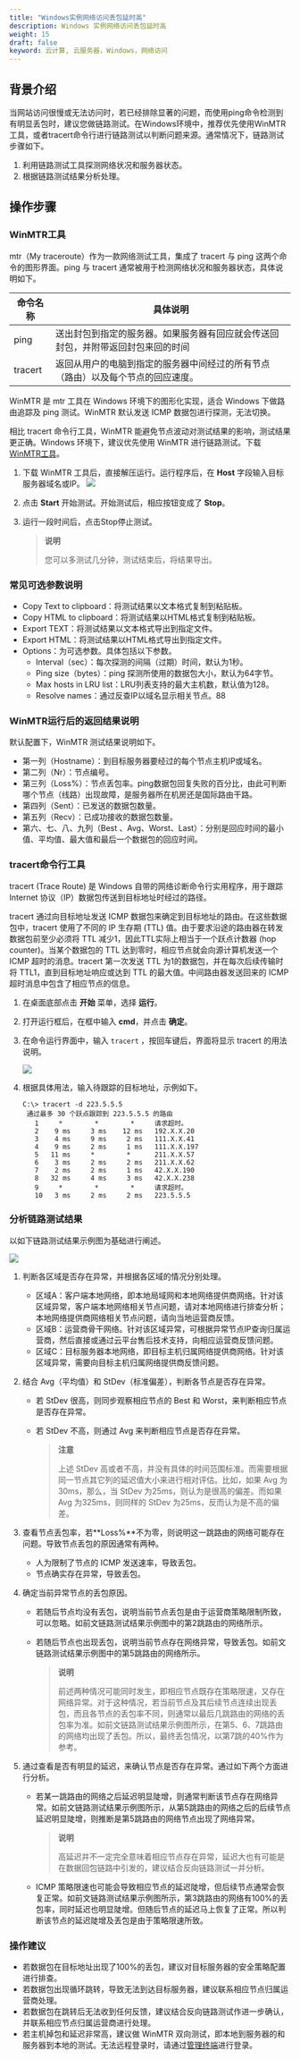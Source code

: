 ```yaml
---
title: "Windows实例网络访问丢包延时高"
description: Windows 实例网络访问丢包延时高
weight: 15
draft: false
keyword: 云计算, 云服务器，Windows，网络访问
---
```


## 背景介绍

当网站访问很慢或无法访问时，若已经排除显著的问题，而使用ping命令检测到有明显丢包时，建议您做链路测试。在Windows环境中，推荐优先使用WinMTR工具，或者tracert命令行进行链路测试以判断问题来源。通常情况下，链路测试步骤如下。

1. 利用链路测试工具探测网络状况和服务器状态。
2. 根据链路测试结果分析处理。

## 操作步骤

### WinMTR工具

mtr（My traceroute）作为一款网络测试工具，集成了 tracert 与 ping 这两个命令的图形界面。ping 与 tracert 通常被用于检测网络状况和服务器状态，具体说明如下。

| 命令名称    | 具体说明                                     |
| ------- | ---------------------------------------- |
| ping    | 送出封包到指定的服务器。如果服务器有回应就会传送回封包，并附带返回封包来回的时间 |
| tracert | 返回从用户的电脑到指定的服务器中间经过的所有节点（路由）以及每个节点的回应速度。 |

WinMTR 是 mtr 工具在 Windows 环境下的图形化实现，适合 Windows 下做路由追踪及 ping 测试。WinMTR 默认发送 ICMP 数据包进行探测，无法切换。

相比 tracert 命令行工具，WinMTR 能避免节点波动对测试结果的影响，测试结果更正确。Windows 环境下，建议优先使用 WinMTR 进行链路测试。下载[WinMTR工具](https://sourceforge.net/projects/winmtr/files/latest/download)。

1. 下载 WinMTR 工具后，直接解压运行。运行程序后，在 **Host** 字段输入目标服务器域名或IP。
   ![](../../../_images/packetloss1.png)

2. 点击 **Start** 开始测试。开始测试后，相应按钮变成了 **Stop**。

3. 运行一段时间后，点击Stop停止测试。

   > **说明**
   >
   > 您可以多测试几分钟，测试结束后，将结果导出。

###  常见可选参数说明

- Copy Text to clipboard：将测试结果以文本格式复制到粘贴板。
- Copy HTML to clipboard：将测试结果以HTML格式复制到粘贴板。
- Export TEXT：将测试结果以文本格式导出到指定文件。
- Export HTML：将测试结果以HTML格式导出到指定文件。
- Options：为可选参数。具体包括以下参数。
  - Interval（sec）：每次探测的间隔（过期）时间，默认为1秒。
  - Ping size（bytes）：ping 探测所使用的数据包大小，默认为64字节。
  - Max hosts in LRU list：LRU列表支持的最大主机数，默认值为128。
  - Resolve names：通过反查IP以域名显示相关节点。88

### WinMTR运行后的返回结果说明

默认配置下，WinMTR 测试结果说明如下。

- 第一列（Hostname）：到目标服务器要经过的每个节点主机IP或域名。
- 第二列（Nr）：节点编号。
- 第三列（Loss%）：节点丢包率。ping数据包回复失败的百分比，由此可判断哪个节点（线路）出现故障，是服务器所在机房还是国际路由干路。
- 第四列（Sent）：已发送的数据包数量。
- 第五列（Recv）：已成功接收的数据包数量。
- 第六、七、八、九列（Best 、Avg、Worst、Last）：分别是回应时间的最小值、平均值、最大值和最后一个数据包的回应时间。

### tracert命令行工具

tracert (Trace Route) 是 Windows 自带的网络诊断命令行实用程序，用于跟踪 Internet 协议（IP）数据包传送到目标地址时经过的路径。

tracert 通过向目标地址发送 ICMP 数据包来确定到目标地址的路由。在这些数据包中，tracert 使用了不同的 IP 生存期 (TTL) 值。由于要求沿途的路由器在转发数据包前至少必须将 TTL 减少1，因此TTL实际上相当于一个跃点计数器 (hop counter)。当某个数据包的 TTL 达到零时，相应节点就会向源计算机发送一个 ICMP 超时的消息。tracert 第一次发送 TTL 为1的数据包，并在每次后续传输时将 TTL1，直到目标地址响应或达到 TTL 的最大值。中间路由器发送回来的 ICMP 超时消息中包含了相应节点的信息。

1. 在桌面底部点击 **开始** 菜单，选择 **运行**。

2. 打开运行框后，在框中输入 **cmd**，并点击 **确定**。

3. 在命令运行界面中，输入 `tracert` ，按回车键后，界面将显示 tracert 的用法说明。

   ![](../../../_images/packetloss2.png)

4. 根据具体用法，输入待跟踪的目标地址，示例如下。

   ```
   C:\> tracert -d 223.5.5.5
    通过最多 30 个跃点跟踪到 223.5.5.5 的路由
      1     *        *        *     请求超时。
      2    9 ms     3 ms    12 ms   192.X.X.20
      3    4 ms     9 ms     2 ms   111.X.X.41
      4    9 ms     2 ms     1 ms   111.X.X.197
      5   11 ms     *        *      211.X.X.57
      6    3 ms     2 ms     2 ms   211.X.X.62
      7    2 ms     2 ms     1 ms   42.X.X.190
      8   32 ms     4 ms     3 ms   42.X.X.238
      9     *        *        *     请求超时。
      10   3 ms     2 ms     2 ms   223.5.5.5
   ```
### 分析链路测试结果

以如下链路测试结果示例图为基础进行阐述。

![](../../../_images/packetloss3.png)

1. 判断各区域是否存在异常，并根据各区域的情况分别处理。

   - 区域A：客户端本地网络，即本地局域网和本地网络提供商网络。针对该区域异常，客户端本地网络相关节点问题，请对本地网络进行排查分析；本地网络提供商网络相关节点问题，请向当地运营商反馈。
   - 区域B：运营商骨干网络。针对该区域异常，可根据异常节点IP查询归属运营商，然后直接或通过云平台售后技术支持，向相应运营商反馈问题。
   - 区域C：目标服务器本地网络，即目标主机归属网络提供商网络。针对该区域异常，需要向目标主机归属网络提供商反馈问题。

2. 结合 Avg（平均值）和 StDev（标准偏差），判断各节点是否存在异常。

   - 若 StDev 很高，则同步观察相应节点的 Best 和 Worst，来判断相应节点是否存在异常。

   - 若 StDev 不高，则通过 Avg 来判断相应节点是否存在异常。

     > **注意**
     >
     > 上述 StDev 高或者不高，并没有具体的时间范围标准。而需要根据同一节点其它列的延迟值大小来进行相对评估。比如，如果 Avg 为30ms，那么，当 StDev 为25ms，则认为是很高的偏差。而如果 Avg 为325ms，则同样的 StDev 为25ms，反而认为是不高的偏差。

3. 查看节点丢包率，若**Loss%**不为零，则说明这一跳路由的网络可能存在问题。导致节点丢包的原因通常有两种。

   - 人为限制了节点的 ICMP 发送速率，导致丢包。
   - 节点确实存在异常，导致丢包。

4. 确定当前异常节点的丢包原因。

   - 若随后节点均没有丢包，说明当前节点丢包是由于运营商策略限制所致，可以忽略。如前文链路测试结果示例图中的第2跳路由的网络所示。

   - 若随后节点也出现丢包，说明当前节点存在网络异常，导致丢包。如前文链路测试结果示例图中的第5跳路由的网络所示。

     > **说明**
     >
     > 前述两种情况可能同时发生，即相应节点既存在策略限速，又存在网络异常。对于这种情况，若当前节点及其后续节点连续出现丢包，而且各节点的丢包率不同，则通常以最后几跳路由的网络的丢包率为准。如前文链路测试结果示例图所示，在第5、6、7跳路由的网络均出现了丢包。所以，最终丢包情况，以第7跳的40%作为参考。

5. 通过查看是否有明显的延迟，来确认节点是否存在异常。通过如下两个方面进行分析。

   - 若某一跳路由的网络之后延迟明显陡增，则通常判断该节点存在网络异常。如前文链路测试结果示例图所示，从第5跳路由的网络之后的后续节点延迟明显陡增，则推断是第5跳路由的网络节点出现了网络异常。

     > **说明**
     >
     > 高延迟并不一定完全意味着相应节点存在异常，延迟大也有可能是在数据回包链路中引发的，建议结合反向链路测试一并分析。
   
   - ICMP 策略限速也可能会导致相应节点的延迟陡增，但后续节点通常会恢复正常。如前文链路测试结果示例图所示，第3跳路由的网络有100%的丢包率，同时延迟也明显陡增。但随后节点的延迟马上恢复了正常。所以判断该节点的延迟陡增及丢包是由于策略限速所致。

### 操作建议

- 若数据包在目标地址出现了100%的丢包，建议对目标服务器的安全策略配置进行排查。
- 若数据包出现循环跳转，导致无法到达目标服务器，建议联系相应节点归属运营商处理。
- 若数据包在跳转后无法收到任何反馈，建议结合反向链路测试作进一步确认，并联系相应节点归属运营商进行处理。
- 若主机掉包和延迟非常高，建议做 WinMTR 双向测试，即本地到服务器的和服务器到本地的测试。无法远程登录时，请通过[管理终端](https://help.aliyun.com/document_detail/108451.htm)进行登录。
